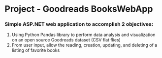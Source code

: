 # Project - Goodreads BooksWebApp

### Simple ASP.NET web application to accomplish 2 objectives:
1. Using Python Pandas library to perform data analysis and visualization on an open source Goodreads dataset (CSV flat flies)
2. From user input, allow the reading, creation, updating, and deleting of a listing of favorite books 